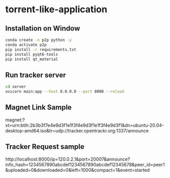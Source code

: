 # torrent-like-application

## Installation on Window

```bash
conda create -n p2p python -y
conda activate p2p
pip install -r requirements.txt
pip install pyqt6-tools
pip install qt_material
```

## Run tracker server

```bash
cd server
uvicorn main:app --host 0.0.0.0 --port 8000 --reload
```

## Magnet Link Sample

magnet:?xt=urn:btih:2b3b3f7e4e9d3f1e1f3f4e9d3f1e1f3f4e9d3f1&dn=ubuntu-20.04-desktop-amd64.iso&tr=udp://tracker.opentrackr.org:1337/announce

## Tracker Request sample

http://localhost:8000/ip=120.0.2.1&port=20007&announce?info_hash=1234567890abcdef1234567890abcdef12345678&peer_id=peer1&uploaded=0&downloaded=0&left=1000&compact=1&event=started
